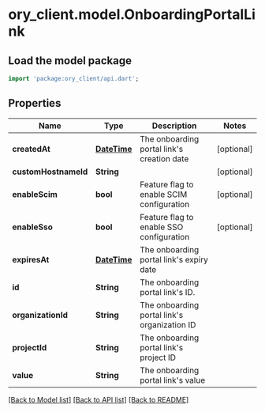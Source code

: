 # ory_client.model.OnboardingPortalLink

## Load the model package
```dart
import 'package:ory_client/api.dart';
```

## Properties
Name | Type | Description | Notes
------------ | ------------- | ------------- | -------------
**createdAt** | [**DateTime**](DateTime.md) | The onboarding portal link's creation date | [optional] 
**customHostnameId** | **String** |  | [optional] 
**enableScim** | **bool** | Feature flag to enable SCIM configuration | [optional] 
**enableSso** | **bool** | Feature flag to enable SSO configuration | [optional] 
**expiresAt** | [**DateTime**](DateTime.md) | The onboarding portal link's expiry date | 
**id** | **String** | The onboarding portal link's ID. | 
**organizationId** | **String** | The onboarding portal link's organization ID | 
**projectId** | **String** | The onboarding portal link's project ID | 
**value** | **String** | The onboarding portal link's value | 

[[Back to Model list]](../README.md#documentation-for-models) [[Back to API list]](../README.md#documentation-for-api-endpoints) [[Back to README]](../README.md)


